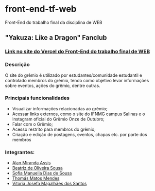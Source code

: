 # front-end-tf-web
Front-End do trabalho final da disciplina de WEB

## "Yakuza: Like a Dragon" Fanclub
### [Link no site do Vercel do Front-End do trabalho final de WEB](https://gremio-onze-de-outubro.vercel.app/)

### Descrição
O site do grêmio é utilizado por estudantes/comunidade estudantil e controlado membros do grêmio, tendo como objetivo levar informações sobre eventos, ações do grêmio, dentre outras.

### Principais funcionalidades
- Visualizar informações relacionadas ao grêmio;
- Acessar links externos, como o site do IFNMG campus Salinas e o Instagram oficial do Grêmio Onze de Outubro;
- Falar com o Grêmio;
- Acesso restrito para membros do grêmio;
- Criação e edição de postagens, eventos, chapas etc. por parte dos membros

### Integrantes:
- [Alan Miranda Assis](https://github.com/AlanM1rand4)
- [Beatriz de Oliveira Sousa](https://github.com/bibi-zzy)
- [Sofia Manuella Dias de Sousa](https://github.com/SofiaManu)
- [Thomás Matos Mendes](https://github.com/ThomasCapim)
- [Vitoria Josefa Magalhães dos Santos](https://github.com/VitoriaJosefa)
